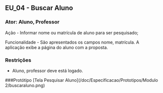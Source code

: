 ## EU_04 - Buscar Aluno

### Ator: Aluno, Professor

Ação - Informar nome ou matrícula de aluno para ser pesquisado;

Funcionalidade - São apresentados os campos nome, matrícula. A aplicação exibe a página do aluno com a proposta.

### Restrições
- Aluno, professor deve está logado.

###Protótipo
[Tela Pesquisar Aluno](/doc/Especificacao/Prototipos/Modulo 2/buscaraluno.png)
